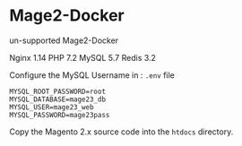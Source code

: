 # Mage2-Docker

un-supported Mage2-Docker 

Nginx 1.14
PHP 7.2
MySQL 5.7
Redis 3.2


Configure the MySQL Username in : `.env` file

```
MYSQL_ROOT_PASSWORD=root
MYSQL_DATABASE=mage23_db
MYSQL_USER=mage23_web
MYSQL_PASSWORD=mage23pass
```

Copy the Magento 2.x source code into the `htdocs` directory.
